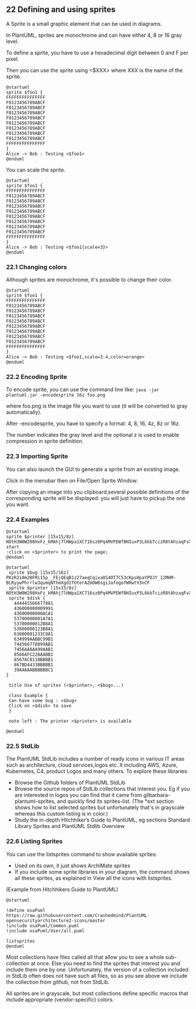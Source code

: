 ## 22 Defining and using sprites

A Sprite is a small graphic element that can be used in diagrams.

In PlantUML, sprites are monochrome and can have either 4, 8 or 16 gray level.

To define a sprite, you have to use a hexadecimal digit between 0 and F per pixel.

Then you can use the sprite using <$XXX> where XXX is the name of the sprite.

``` puml {hide=false}
@startuml
sprite $foo1 {
FFFFFFFFFFFFFFF
F0123456789ABCF
F0123456789ABCF
F0123456789ABCF
F0123456789ABCF
F0123456789ABCF
F0123456789ABCF
F0123456789ABCF
F0123456789ABCF
FFFFFFFFFFFFFFF
}
Alice -> Bob : Testing <$foo1>
@enduml
```

You can scale the sprite.

``` puml {hide=false}
@startuml
sprite $foo1 {
FFFFFFFFFFFFFFF
F0123456789ABCF
F0123456789ABCF
F0123456789ABCF
F0123456789ABCF
F0123456789ABCF
F0123456789ABCF
F0123456789ABCF
F0123456789ABCF
FFFFFFFFFFFFFFF
}
Alice -> Bob : Testing <$foo1{scale=3}>
@enduml
```

### 22.1 Changing colors

Although sprites are monochrome, it's possible to change their color.

``` puml {hide=false}
@startuml
sprite $foo1 {
FFFFFFFFFFFFFFF
F0123456789ABCF
F0123456789ABCF
F0123456789ABCF
F0123456789ABCF
F0123456789ABCF
F0123456789ABCF
F0123456789ABCF
F0123456789ABCF
FFFFFFFFFFFFFFF
}
Alice -> Bob : Testing <$foo1,scale=3.4,color=orange>
@enduml
```

### 22.2 Encoding Sprite

To encode sprite, you can use the command line like:
`java -jar plantuml.jar -encodesprite 16z foo.png`

where foo.png is the image file you want to use (it will be converted to gray automatically).

After -encodesprite, you have to specify a format: 4, 8, 16, 4z, 8z or 16z.

The number indicates the gray level and the optional z is used to enable compression in sprite definition.

### 22.3 Importing Sprite

You can also launch the GUI to generate a sprite from an existing image.

Click in the menubar then on File/Open Sprite Window.

After copying an image into you clipboard,several possible definitions of the corresponding sprite will be displayed: you will just have to pickup the one you want.

### 22.4 Examples

``` puml {hide=false}
@startuml
sprite $printer [15x15/8z] NOtH3W0W208HxFz_kMAhj7lHWpa1XC716sz0Pq4MVPEWfBHIuxP3L6kbTcizR8tAhzaqFvXwvFfPEqm0
start
:click on <$printer> to print the page;
@enduml
```

``` puml {hide=false}
@startuml
 sprite $bug [15x15/16z] PKzR2i0m2BFMi15p__FEjQEqB1z27aeqCqixa8S4OT7C53cKpsHpaYPDJY_12MHM-BLRyywPhrrlw3qumqNThmXgd1TOterAZmOW8sgiJafogofWRwtV3nCF
 sprite $printer [15x15/8z] NOtH3W0W208HxFz_kMAhj7lHWpa1XC716sz0Pq4MVPEWfBHIuxP3L6kbTcizR8tAhzaqFvXwvFfPEqm0
 sprite $disk {
   444445566677881
   436000000009991
   43600000000ACA1
   53700000001A7A1
   53700000012B8A1
   53800000123B8A1
   63800001233C9A1
   634999AABBC99B1
   744566778899AB1
   7456AAAAA99AAB1
   8566AFC228AABB1
   8567AC8118BBBB1
   867BD4433BBBBB1
   39AAAAABBBBBBC1
}

 title Use of sprites (<$printer>, <$bug>...)

 class Example {
 Can have some bug : <$bug>
 Click on <$disk> to save
 }

 note left : The printer <$printer> is available

@enduml
```

### 22.5 StdLib

The PlantUML StdLib includes a number of ready icons in various IT areas such as architecture, cloud services,logos etc. It including AWS, Azure, Kubernetes, C4, product Logos and many others. To explore these libraries:
* Browse the Github folders of PlantUML StdLib
* Browse the source repos of StdLib collections that interest you. Eg if you are interested in logos you can find that it came from gilbarbara-plantuml-sprites, and quickly find its sprites-list. (The *ext section shows how to list selected sprites but unfortunately that's in grayscale whereas this custom listing is in color.)
* Study the in-depth Hitchhiker’s Guide to PlantUML, eg sections Standard Library Sprites and PlantUML Stdlib Overview

### 22.6 Listing Sprites

You can use the listsprites command to show available sprites:
* Used on its own, it just shows ArchiMate sprites
* If you include some sprite libraries in your diagram, the command shows all these sprites, as explained in View all the icons with listsprites.

(Example from Hitchhikers Guide to PlantUML)

``` puml {hide=false}
@startuml

!define osaPuml https://raw.githubusercontent.com/Crashedmind/PlantUML-opensecurityarchitecture2-icons/master
!include osaPuml/Common.puml
!include osaPuml/User/all.puml

listsprites
@enduml
```

Most collections have files called all that allow you to see a whole sub-collection at once. Else you need to find the sprites that interest you and include them one by one. Unfortunately, the version of a collection included in StdLib often does not have such all files, so as you see above we include the collection from github, not from StdLib.

All sprites are in grayscale, but most collections define specific macros that include appropriate (vendor-specific) colors.
